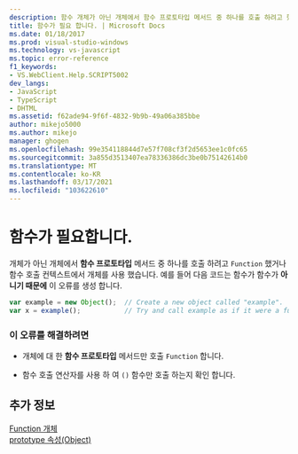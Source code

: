 ```yaml
---
description: 함수 개체가 아닌 개체에서 함수 프로토타입 메서드 중 하나를 호출 하려고 했거나 함수 호출 컨텍스트에서 개체를 사용 했습니다.
title: 함수가 필요 합니다. | Microsoft Docs
ms.date: 01/18/2017
ms.prod: visual-studio-windows
ms.technology: vs-javascript
ms.topic: error-reference
f1_keywords:
- VS.WebClient.Help.SCRIPT5002
dev_langs:
- JavaScript
- TypeScript
- DHTML
ms.assetid: f62ade94-9f6f-4832-9b9b-49a06a385bbe
author: mikejo5000
ms.author: mikejo
manager: ghogen
ms.openlocfilehash: 99e354118844d7e57f708cf3f2d5653ee1c0fc65
ms.sourcegitcommit: 3a855d3513407ea78336386dc3be0b75142614b0
ms.translationtype: MT
ms.contentlocale: ko-KR
ms.lasthandoff: 03/17/2021
ms.locfileid: "103622610"
---
```

# <a name="function-expected"></a>함수가 필요합니다.
개체가 아닌 개체에서 **함수 프로토타입** 메서드 중 하나를 호출 하려고 `Function` 했거나 함수 호출 컨텍스트에서 개체를 사용 했습니다. 예를 들어 다음 코드는 함수가 함수가 **아니기 때문에** 이 오류를 생성 합니다.  
  
```JavaScript  
var example = new Object();  // Create a new object called "example".  
var x = example();           // Try and call example as if it were a function.  
```  
  
### <a name="to-correct-this-error"></a>이 오류를 해결하려면  
  
- 개체에 대 한 **함수 프로토타입** 메서드만 호출 `Function` 합니다.  
  
- 함수 호출 연산자를 사용 하 여 `()` 함수만 호출 하는지 확인 합니다.  
  
## <a name="see-also"></a>추가 정보  
 [Function 개체](https://developer.mozilla.org/docs/Web/JavaScript/Reference/Global_Objects/Function)   
 [prototype 속성(Object)](https://developer.mozilla.org/docs/Web/JavaScript/Reference/Global_Objects/Object)
